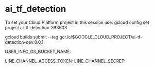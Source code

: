 # ai_tf_detection

To set your Cloud Platform project in this session use:
gcloud config set project ai-tf-detection-383603

gcloud builds submit  --tag gcr.io/$GOOGLE_CLOUD_PROJECT/ai-tf-detection-dev:0.0.1

USER_INFO_GS_BUCKET_NAME:

LINE_CHANNEL_ACCESS_TOKEN:
LINE_CHANNEL_SECRET:
